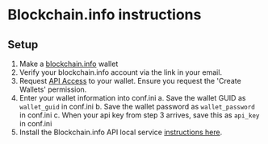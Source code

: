 # Blockchain.info instructions


## Setup

1. Make a [blockchain.info](http://blockchain.info) wallet
2. Verify your blockchain.info account via the link in your email.
3. Request [API Access](https://blockchain.info/api/api_create_code) to your wallet. Ensure you request the 'Create Wallets'
permission.
4. Enter your wallet information into conf.ini
    a. Save the wallet GUID as `wallet_guid` in conf.ini
    b. Save the wallet password as `wallet_password` in conf.ini
    c. When your api key from step 3 arrives, save this as `api_key` in conf.ini
5. Install the Blockchain.info API local service [instructions here](https://github.com/blockchain/service-my-wallet-v3).


